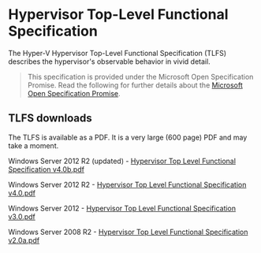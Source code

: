# Hypervisor Top-Level Functional Specification

The Hyper-V Hypervisor Top-Level Functional Specification (TLFS) describes the hypervisor's observable behavior in vivid detail.
  
> This specification is provided under the Microsoft Open Specification Promise.  Read the following for further details about the [Microsoft Open Specification Promise](http://www.microsoft.com/interop/osp/default.mspx).  

## TLFS downloads

The TLFS is available as a PDF.  It is a very large (600 page) PDF and may take a moment.

Windows Server 2012 R2 (updated) - [Hypervisor Top Level Functional Specification v4.0b.pdf](https://github.com/Microsoft/Virtualization-Documentation/blob/master/tlfs/Hypervisor%20Top%20Level%20Functional%20Specification%20v4.0b.pdf)

Windows Server 2012 R2 - [Hypervisor Top Level Functional Specification v4.0.pdf](https://github.com/Microsoft/Virtualization-Documentation/blob/master/tlfs/Hypervisor%20Top%20Level%20Functional%20Specification%20v4.0.pdf)

Windows Server 2012 - [Hypervisor Top Level Functional Specification v3.0.pdf](https://github.com/Microsoft/Virtualization-Documentation/blob/master/tlfs/Hypervisor%20Top%20Level%20Functional%20Specification%20v3.0.pdf)

Windows Server 2008 R2 - [Hypervisor Top Level Functional Specification v2.0a.pdf](https://github.com/Microsoft/Virtualization-Documentation/blob/master/tlfs/Hypervisor%20Top%20Level%20Functional%20Specification%20v2.0a.pdf)

